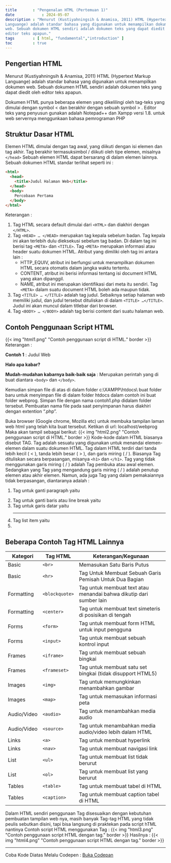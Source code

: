 ```yaml
---
title       : "Pengenalan HTML (Pertemuan 1)"
date            : 2024-05-07
description : "Menurut (Kustiyahningsih & Anamisa, 2011) HTML (Hypertext Markup
Languange) adalah standar bahasa yang digunakan untuk menampilkan dokumen
web. Sebuah dokumen HTML sendiri adalah dokumen teks yang dapat diedit oleh
editor teks apapun."
tags        : [ html, "fundamental","introduction" ]
toc         : true
---
```


## Pengertian HTML
Menurut (Kustiyahningsih & Anamisa, 2011) HTML (Hypertext Markup
Languange) adalah standar bahasa yang digunakan untuk menampilkan dokumen
web. Sebuah dokumen HTML sendiri adalah dokumen teks yang dapat diedit oleh
editor teks apapun. 

Dokumen HTML punya beberapa elemen yang dikelilingi oleh
tag-teks yang dimulai dengan symbol < dan berakhir dengan sebuah symbol > .
Editor teks yang penyusun gunakan adalah Notepad++ dan Xampp versi 1.8.
untuk web servernya menggunkaan bahasa pemrograman PHP

## Struktur Dasar HTML
Elemen HTML dimulai dengan tag awal, yang diikuti dengan isi elemen dan
tag akhir. Tag berakhir termasuksimbol / diikuti oleh tipe elemen, misalnya
`</head>` Sebuah elemen HTML dapat bersarang di dalam elemen lainnya.
Sebuah dokumen HTML standar terlihat seperti ini :

```HTML
<html>
  <head>
    <title>Judul Halaman Web</title>
  </head>
  <body>
    Percobaan Pertama
  </body>
</html>
```
Keterangan :
1. Tag HTML secara default dimulai dari `<HTML>` dan diakhiri dengan
`</HTML>`.
2. Tag `<HEAD> … </HEAD>` merupakan tag kepala sebelum badan. Tag
kepala ini akan terlebih dulu dieksekusi sebelum tag badan. Di dalam tag ini
berisi tag `<META>` dan `<TITLE>`. Tag `<META>` merupakan informasi atau
header suatu dokumen HTML. Atribut yang dimiliki oleh tag ini antara lain :
    * HTTP_EQUIV, atribut ini berfungsi untuk menampilkan dokumen HTML
    secara otomatis dalam jangka waktu tertentu.
    * CONTENT, atribut ini berisi informasi tentang isi document HTML yang
    akan dipanggil.
    * NAME, atribut ini merupakan identifikasi dari meta itu sendiri. Tag
      `<META>` dalam suatu document HTML boleh ada maupun tidak. 
3. Tag `<TITLE> … </TITLE>` adalah tag judul. Sebaiknya setiap halaman web
memiliki judul, dan judul tersebut dituliskan di dalam `<TITLE> …</TITLE>`. 
Judul ini akan muncul dalam titlebar dari browser.
4. Tag `<BODY> … </BODY>` adalah tag berisi content dari suatu halaman
web.

## Contoh Penggunaan Script HTML
{{< img "html1.png" "Contoh penggunaan script di HTML." border >}}
Keterangan :

**Contoh 1** : Judul Web

**Halo apa kabar?**

**Mudah-mudahan kabarnya baik-baik saja** : Merupakan perintah yang di buat
diantara `<body>` dan `</body>`.

Kemudian simpan file di atas di dalam folder c:\XAMPP\htdocs\ buat folder baru
untuk menyimpan file di dalam folder htdocs dalam contoh ini buat folder
webprog. Simpan file dengan nama contoh1.php didalam folder tersebut.
Pembuatan nama file pada saat penyimpanan harus diakhiri dengan extention
“.php”.

Buka browser (Google chrome, Mozilla etc) untuk membuka tampilan laman web
html yang telah kita buat tersebut. Ketikan di url: localhost/webprog
Maka akan tampil sebagai berikut:
{{< img "html2.png" "Contoh penggunaan script di HTML." border >}}
Kode-kode dalam HTML biasanya disebut TAG. Tag adalah sesuatu yang
digunakan untuk menandai elemen-elemen dalam suatu dokumen HTML. Tag
dalam HTML terdiri dari tanda lebih kecil ( < ), tanda lebih besar ( > ), dan garis
miring ( / ). Biasanya Tag dituliskan secara berpasangan, misanya `<h1>` dan
`</h1>`. Tag yang tidak menggunakan garis miring ( / ) adalah Tag pembuka atau
awal elemen. Sedangkan yang Tag yang mengandung garis miring ( / ) adalah
penutup elemen atau akhir elemen. Namun, ada juga Tag yang dalam
pemakaiannya tidak berpasangan, diantaranya adalah :
1. Tag untuk ganti paragraph yaitu <p>
2. Tag untuk ganti baris atau line break yaitu <br> 
3. Tag untuk garis datar yaitu <hr>
4. Tag list item yaitu <li> 

## Beberapa Contoh Tag HTML Lainnya
Kategori|Tag HTML|Keterangan/Kegunaan
---|---|---|
Basic|`<br>`|Memasukan Satu Baris Putus
Basic|`<hr>`|Tag Untuk Membuat Sebuah Garis Pemisah Untuk Dua Bagian
Formatting|`<blockquote>`| Tag untuk membuat text atau menandai bahwa dikutip dari sumber lain
Formatting|`<center>`| Tag untuk membuat text simeteris di posisikan di tengah
Forms|`<form>`|Tag untuk membuat form HTML untuk input pengguna
Forms|`<input>`|Tag untuk membuat sebuah kontrol input
Frames|`<iframe>`|Tag untuk membuat sebuah bingkai
Frames|`<frameset>`|Tag untuk membuat satu set bingkai (tidak disupport HTML5)
Images|`<img>`|Tag untuk memungkinkan menambahkan gambar
Images|`<map>`|Tag untuk memasukan informasi peta
Audio/Video|`<audio>`|Tag untuk menambahkan media audio
Audio/Video|`<source>`|Tag untuk menambahkan media audio/video lebih dalam HTML
Links|`<a>`|Tag untuk membuat hyperlink
Links|`<nav>`|Tag untuk membuat navigasi link
List|`<ul>`|Tag untuk membuat list tidak berurut
List|`<ol>`|Tag untuk membuat list yang berurut
Tables|`<table>`|Tag untuk membuat tabel di HTML
Tables|`<caption>`|Tag untuk membuat caption tabel di HTML

Dalam HTML sendiri penggunaan Tag disesuaikan dengan kebutuhan pembuatan
tampilan web nya, masih banyak Tag-tag HTML yang tidak peulis sebutkan disini,
tapi bisa langsung di praktekan pada script hTML nantinya
Contoh script HTML menggunakan Tag :
{{< img "html3.png" "Contoh penggunaan script HTML dengan tag." border >}}
Hasilnya :
{{< img "html4.png" "Contoh penggunaan script HTML dengan tag." border >}}

---

Coba Kode Diatas Melalu Codepen :
[Buka Codepan](https://codepen.io/pen/)

